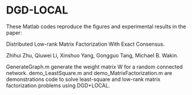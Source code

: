 # DGD-LOCAL
These Matlab codes reproduce the figures and experimental results in the paper:

Distributed Low-rank Matrix Factorization With Exact Consensus.

Zhihui Zhu, Qiuwei Li, Xinshuo Yang, Gongguo Tang, Michael B. Wakin.

GenerateGraph.m generate the weight matrix W for a random connected network.
demo_LeastSquare.m and demo_MatrixFactorization.m are demonstrations code to solve least-square and low-rank matrix factorization problems using DGD+LOCAL.
